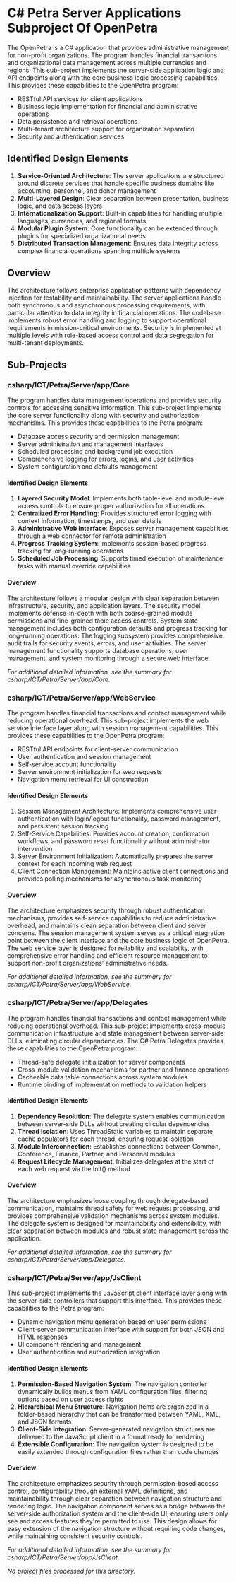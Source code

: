 # C# Petra Server Applications Subproject Of OpenPetra

The OpenPetra is a C# application that provides administrative management for non-profit organizations. The program handles financial transactions and organizational data management across multiple currencies and regions. This sub-project implements the server-side application logic and API endpoints along with the core business logic processing capabilities. This provides these capabilities to the OpenPetra program:

- RESTful API services for client applications
- Business logic implementation for financial and administrative operations
- Data persistence and retrieval operations
- Multi-tenant architecture support for organization separation
- Security and authentication services

## Identified Design Elements

1. **Service-Oriented Architecture**: The server applications are structured around discrete services that handle specific business domains like accounting, personnel, and donor management
2. **Multi-Layered Design**: Clear separation between presentation, business logic, and data access layers
3. **Internationalization Support**: Built-in capabilities for handling multiple languages, currencies, and regional formats
4. **Modular Plugin System**: Core functionality can be extended through plugins for specialized organizational needs
5. **Distributed Transaction Management**: Ensures data integrity across complex financial operations spanning multiple systems

## Overview
The architecture follows enterprise application patterns with dependency injection for testability and maintainability. The server applications handle both synchronous and asynchronous processing requirements, with particular attention to data integrity in financial operations. The codebase implements robust error handling and logging to support operational requirements in mission-critical environments. Security is implemented at multiple levels with role-based access control and data segregation for multi-tenant deployments.

## Sub-Projects

### csharp/ICT/Petra/Server/app/Core

The program handles data management operations and provides security controls for accessing sensitive information. This sub-project implements the core server functionality along with security and authorization mechanisms. This provides these capabilities to the Petra program:

- Database access security and permission management
- Server administration and management interfaces
- Scheduled processing and background job execution
- Comprehensive logging for errors, logins, and user activities
- System configuration and defaults management

#### Identified Design Elements

1. **Layered Security Model**: Implements both table-level and module-level access controls to ensure proper authorization for all operations
2. **Centralized Error Handling**: Provides structured error logging with context information, timestamps, and user details
3. **Administrative Web Interface**: Exposes server management capabilities through a web connector for remote administration
4. **Progress Tracking System**: Implements session-based progress tracking for long-running operations
5. **Scheduled Job Processing**: Supports timed execution of maintenance tasks with manual override capabilities

#### Overview
The architecture follows a modular design with clear separation between infrastructure, security, and application layers. The security model implements defense-in-depth with both coarse-grained module permissions and fine-grained table access controls. System state management includes both configuration defaults and progress tracking for long-running operations. The logging subsystem provides comprehensive audit trails for security events, errors, and user activities. The server management functionality supports database operations, user management, and system monitoring through a secure web interface.

  *For additional detailed information, see the summary for csharp/ICT/Petra/Server/app/Core.*

### csharp/ICT/Petra/Server/app/WebService

The program handles financial transactions and contact management while reducing operational overhead. This sub-project implements the web service interface layer along with session management capabilities. This provides these capabilities to the OpenPetra program:

- RESTful API endpoints for client-server communication
- User authentication and session management
- Self-service account functionality
- Server environment initialization for web requests
- Navigation menu retrieval for UI construction

#### Identified Design Elements

1. Session Management Architecture: Implements comprehensive user authentication with login/logout functionality, password management, and persistent session tracking
2. Self-Service Capabilities: Provides account creation, confirmation workflows, and password reset functionality without administrator intervention
3. Server Environment Initialization: Automatically prepares the server context for each incoming web request
4. Client Connection Management: Maintains active client connections and provides polling mechanisms for asynchronous task monitoring

#### Overview
The architecture emphasizes security through robust authentication mechanisms, provides self-service capabilities to reduce administrative overhead, and maintains clean separation between client and server concerns. The session management system serves as a critical integration point between the client interface and the core business logic of OpenPetra. The web service layer is designed for reliability and scalability, with comprehensive error handling and efficient resource management to support non-profit organizations' administrative needs.

  *For additional detailed information, see the summary for csharp/ICT/Petra/Server/app/WebService.*

### csharp/ICT/Petra/Server/app/Delegates

The program handles financial transactions and contact management while reducing operational overhead. This sub-project implements cross-module communication infrastructure and state management between server-side DLLs, eliminating circular dependencies. The C# Petra Delegates provides these capabilities to the OpenPetra program:

- Thread-safe delegate initialization for server components
- Cross-module validation mechanisms for partner and finance operations
- Cacheable data table connections across system modules
- Runtime binding of implementation methods to validation helpers

#### Identified Design Elements

1. **Dependency Resolution**: The delegate system enables communication between server-side DLLs without creating circular dependencies
2. **Thread Isolation**: Uses ThreadStatic variables to maintain separate cache populators for each thread, ensuring request isolation
3. **Module Interconnection**: Establishes connections between Common, Conference, Finance, Partner, and Personnel modules
4. **Request Lifecycle Management**: Initializes delegates at the start of each web request via the Init() method

#### Overview
The architecture emphasizes loose coupling through delegate-based communication, maintains thread safety for web request processing, and provides comprehensive validation mechanisms across system modules. The delegate system is designed for maintainability and extensibility, with clear separation between modules and robust state management across the application.

  *For additional detailed information, see the summary for csharp/ICT/Petra/Server/app/Delegates.*

### csharp/ICT/Petra/Server/app/JsClient

This sub-project implements the JavaScript client interface layer along with the server-side controllers that support this interface. This provides these capabilities to the Petra program:

- Dynamic navigation menu generation based on user permissions
- Client-server communication interface with support for both JSON and HTML responses
- UI component rendering and management
- User authentication and authorization integration

#### Identified Design Elements

1. **Permission-Based Navigation System**: The navigation controller dynamically builds menus from YAML configuration files, filtering options based on user access rights
2. **Hierarchical Menu Structure**: Navigation items are organized in a folder-based hierarchy that can be transformed between YAML, XML, and JSON formats
3. **Client-Side Integration**: Server-generated navigation structures are delivered to the JavaScript client in a format ready for rendering
4. **Extensible Configuration**: The navigation system is designed to be easily extended through configuration files rather than code changes

#### Overview
The architecture emphasizes security through permission-based access control, configurability through external YAML definitions, and maintainability through clear separation between navigation structure and rendering logic. The navigation component serves as a bridge between the server-side authorization system and the client-side UI, ensuring users only see and access features they're permitted to use. This design allows for easy extension of the navigation structure without requiring code changes, while maintaining consistent security controls.

  *For additional detailed information, see the summary for csharp/ICT/Petra/Server/app/JsClient.*

*No project files processed for this directory.*

[Generated by the Sage AI expert workbench: 2025-03-30 02:22:57  https://sage-tech.ai/workbench]: #